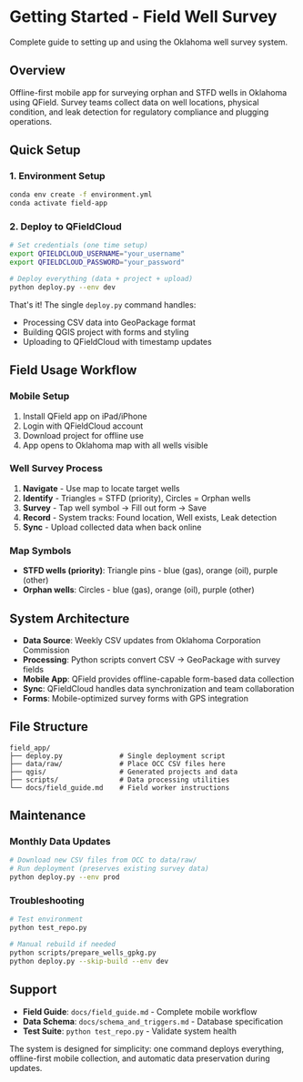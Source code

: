 # Getting Started - Field Well Survey

Complete guide to setting up and using the Oklahoma well survey system.

## Overview

Offline-first mobile app for surveying orphan and STFD wells in Oklahoma using QField. Survey teams collect data on well locations, physical condition, and leak detection for regulatory compliance and plugging operations.

## Quick Setup

### 1. Environment Setup
```bash
conda env create -f environment.yml
conda activate field-app
```

### 2. Deploy to QFieldCloud
```bash
# Set credentials (one time setup)
export QFIELDCLOUD_USERNAME="your_username"
export QFIELDCLOUD_PASSWORD="your_password"

# Deploy everything (data + project + upload)
python deploy.py --env dev
```

That's it! The single `deploy.py` command handles:
- Processing CSV data into GeoPackage format
- Building QGIS project with forms and styling
- Uploading to QFieldCloud with timestamp updates

## Field Usage Workflow

### Mobile Setup
1. Install QField app on iPad/iPhone
2. Login with QFieldCloud account
3. Download project for offline use
4. App opens to Oklahoma map with all wells visible

### Well Survey Process
1. **Navigate** - Use map to locate target wells
2. **Identify** - Triangles = STFD (priority), Circles = Orphan wells
3. **Survey** - Tap well symbol → Fill out form → Save
4. **Record** - System tracks: Found location, Well exists, Leak detection
5. **Sync** - Upload collected data when back online

### Map Symbols
- **STFD wells (priority)**: Triangle pins - blue (gas), orange (oil), purple (other)
- **Orphan wells**: Circles - blue (gas), orange (oil), purple (other)

## System Architecture

- **Data Source**: Weekly CSV updates from Oklahoma Corporation Commission
- **Processing**: Python scripts convert CSV → GeoPackage with survey fields
- **Mobile App**: QField provides offline-capable form-based data collection
- **Sync**: QFieldCloud handles data synchronization and team collaboration
- **Forms**: Mobile-optimized survey forms with GPS integration

## File Structure

```
field_app/
├── deploy.py              # Single deployment script
├── data/raw/              # Place OCC CSV files here  
├── qgis/                  # Generated projects and data
├── scripts/               # Data processing utilities
└── docs/field_guide.md    # Field worker instructions
```

## Maintenance

### Monthly Data Updates
```bash
# Download new CSV files from OCC to data/raw/
# Run deployment (preserves existing survey data)
python deploy.py --env prod
```

### Troubleshooting
```bash
# Test environment
python test_repo.py

# Manual rebuild if needed  
python scripts/prepare_wells_gpkg.py
python deploy.py --skip-build --env dev
```

## Support

- **Field Guide**: `docs/field_guide.md` - Complete mobile workflow
- **Data Schema**: `docs/schema_and_triggers.md` - Database specification  
- **Test Suite**: `python test_repo.py` - Validate system health

The system is designed for simplicity: one command deploys everything, offline-first mobile collection, and automatic data preservation during updates.